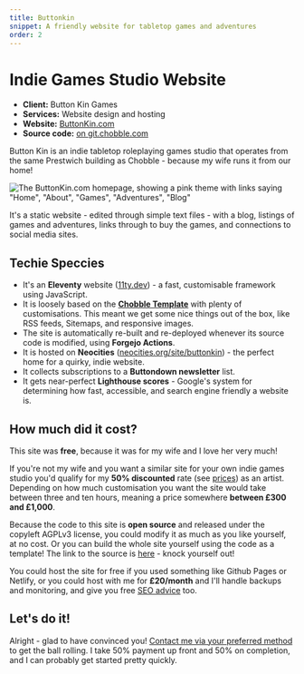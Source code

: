 ```yaml
---
title: Buttonkin
snippet: A friendly website for tabletop games and adventures
order: 2
---
```


# Indie Games Studio Website

- **Client:** Button Kin Games
- **Services:** Website design and hosting
- **Website:** [ButtonKin.com](https://buttonkin.com)
- **Source code:** [on git.chobble.com](https://git.chobble.com/hosted-by-chobble/buttonkin)

Button Kin is an indie tabletop roleplaying games studio that operates from the same Prestwich building as Chobble - because my wife runs it from our home!

![The ButtonKin.com homepage, showing a pink theme with links saying "Home", "About", "Games", "Adventures", "Blog"](/assets/examples/button-kin.png)

It's a static website - edited through simple text files - with a blog, listings of games and adventures, links through to buy the games, and connections to social media sites.

## Techie Speccies

- It's an **Eleventy** website ([11ty.dev](https://www.11ty.dev/)) - a fast, customisable framework using JavaScript.
- It is loosely based on the **[Chobble Template](/services/chobble-template/)** with plenty of customisations. This meant we get some nice things out of the box, like RSS feeds, Sitemaps, and responsive images.
- The site is automatically re-built and re-deployed whenever its source code is modified, using **Forgejo Actions**.
- It is hosted on **Neocities** ([neocities.org/site/buttonkin](https://neocities.org/site/buttonkin)) - the perfect home for a quirky, indie website.
- It collects subscriptions to a **Buttondown newsletter** list.
- It gets near-perfect **Lighthouse scores** - Google's system for determining how fast, accessible, and search engine friendly a website is.

## How much did it cost?

This site was **free**, because it was for my wife and I love her very much!

If you're not my wife and you want a similar site for your own indie games studio you'd qualify for my **50% discounted** rate (see [prices](/prices/)) as an artist. Depending on how much customisation you want the site would take between three and ten hours, meaning a price somewhere **between £300 and £1,000**.

Because the code to this site is **open source** and released under the copyleft AGPLv3 license, you could modify it as much as you like yourself, at no cost. Or you can build the whole site yourself using the code as a template! The link to the source is [here](https://git.chobble.com/hosted-by-chobble/buttonkin) - knock yourself out!

You could host the site for free if you used something like Github Pages or Netlify, or you could host with me for **£20/month** and I'll handle backups and monitoring, and give you free [SEO advice](/services/patreon/) too.

## Let's do it!

Alright - glad to have convinced you! [Contact me via your preferred method](/contact/) to get the ball rolling. I take 50% payment up front and 50% on completion, and I can probably get started pretty quickly.
